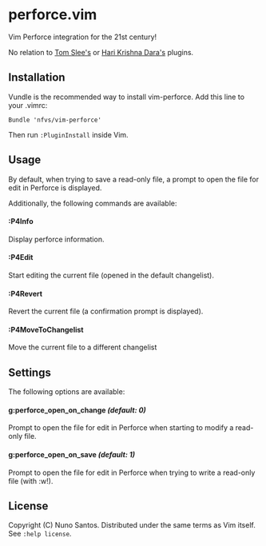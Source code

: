 # perforce.vim

Vim Perforce integration for the 21st century!

No relation to [Tom Slee's](http://www.vim.org/scripts/script.php?script_id=167) or [Hari Krishna Dara's](http://vim.sourceforge.net/scripts/script.php?script_id=240) plugins.


## Installation

Vundle is the recommended way to install vim-perforce. Add this line to your .vimrc:

    Bundle 'nfvs/vim-perforce'

Then run `:PluginInstall` inside Vim.


## Usage

By default, when trying to save a read-only file, a prompt to open the file for edit in Perforce is displayed.

Additionally, the following commands are available:

#### :P4Info
Display perforce information.

#### :P4Edit
Start editing the current file (opened in the default changelist).

#### :P4Revert
Revert the current file (a confirmation prompt is displayed).

#### :P4MoveToChangelist
Move the current file to a different changelist


## Settings

The following options are available:

#### g:perforce\_open\_on\_change _(default: 0)_
Prompt to open the file for edit in Perforce when starting to modify a read-only file.

#### g:perforce\_open\_on\_save _(default: 1)_
Prompt to open the file for edit in Perforce when trying to write a read-only file (with :w!).


## License

Copyright (C) Nuno Santos. Distributed under the same terms as Vim itself. See `:help license`.
